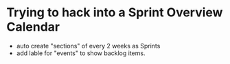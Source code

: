 Trying to hack into a Sprint Overview Calendar
=============

* auto create "sections" of every 2 weeks as Sprints
* add lable for "events" to show backlog items.
